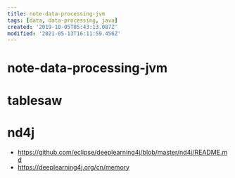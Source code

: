 ```yaml
---
title: note-data-processing-jvm
tags: [data, data-processing, java]
created: '2019-10-05T05:43:13.087Z'
modified: '2021-05-13T16:11:59.456Z'
---
```


# note-data-processing-jvm

# tablesaw

# nd4j

- https://github.com/eclipse/deeplearning4j/blob/master/nd4j/README.md
- https://deeplearning4j.org/cn/memory
